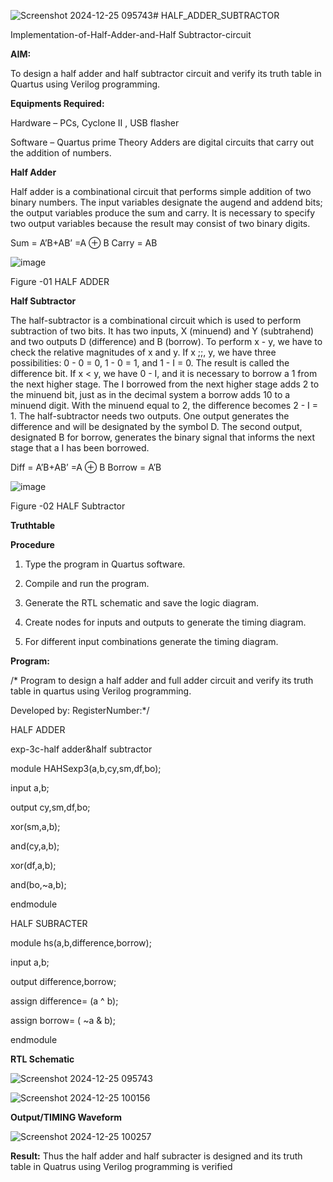 ![Screenshot 2024-12-25 095743](https://github.com/user-attachments/assets/1666c069-ad83-428b-b609-42222ec4cbcf)# HALF_ADDER_SUBTRACTOR

Implementation-of-Half-Adder-and-Half Subtractor-circuit

**AIM:**

To design a half adder and half subtractor circuit and verify its truth table in Quartus using Verilog programming.

**Equipments Required:**

Hardware – PCs, Cyclone II , USB flasher 

Software – Quartus prime Theory Adders are digital circuits that carry out the addition of numbers.

**Half Adder**

Half adder is a combinational circuit that performs simple addition of two binary numbers. The input variables designate the augend and addend bits; the output variables produce the sum and carry. It is necessary to specify two output variables because the result may consist of two binary digits.

Sum = A’B+AB’ =A ⊕ B Carry = AB

![image](https://github.com/naavaneetha/HALF_ADDER_SUBTRACTOR/assets/154305477/bd4a0b2c-cdbc-4184-ab08-81578f121e1f)

Figure -01 HALF ADDER

**Half Subtractor**

The half-subtractor is a combinational circuit which is used to perform subtraction of two bits. It has two inputs, X (minuend) and Y (subtrahend) and two outputs D (difference) and B (borrow). To perform x - y, we have to check the relative magnitudes of x and y. If x ;;, y, we have three possibilities: 0 - 0 = 0, 1 - 0 = 1, and 1 - I = 0. The result is called the difference bit. If x < y, we have 0 - I, and it is necessary to borrow a 1 from the next higher stage. The I borrowed from the next higher stage adds 2 to the minuend bit, just as in the decimal system a borrow adds 10 to a minuend digit. With the minuend equal to 2, the difference becomes 2 - I = 1. The half-subtractor needs two outputs. One output generates the difference and will be designated by the symbol D. The second output, designated B for borrow, generates the binary signal that informs the next stage that a I has been borrowed. 

Diff = A’B+AB’ =A ⊕ B
Borrow = A’B

 ![image](https://github.com/naavaneetha/HALF_ADDER_SUBTRACTOR/assets/154305477/d76b099c-513f-4e7c-843a-e2fd028a531a)

Figure -02 HALF Subtractor

**Truthtable**

**Procedure**

1.	Type the program in Quartus software.

2.	Compile and run the program.

3.	Generate the RTL schematic and save the logic diagram.

4.	Create nodes for inputs and outputs to generate the timing diagram.

5.	For different input combinations generate the timing diagram.


**Program:**

/* Program to design a half adder and full adder circuit and verify its truth table in quartus using Verilog programming.

Developed by: RegisterNumber:*/

HALF ADDER


exp-3c-half adder&half subtractor

module HAHSexp3(a,b,cy,sm,df,bo);

input a,b;

output cy,sm,df,bo;

xor(sm,a,b);

and(cy,a,b);

xor(df,a,b);

and(bo,~a,b);

endmodule


HALF SUBRACTER


module hs(a,b,difference,borrow);

input a,b;

output difference,borrow;

assign difference= (a ^ b);

assign borrow= ( ~a & b);

endmodule



**RTL Schematic**

![Screenshot 2024-12-25 095743](https://github.com/user-attachments/assets/77dd6615-b817-47a4-a5f7-a808f3ef4790)


![Screenshot 2024-12-25 100156](https://github.com/user-attachments/assets/7b9577c2-7c68-4654-87c6-d3237ac50d9b)


**Output/TIMING Waveform**


![Screenshot 2024-12-25 100257](https://github.com/user-attachments/assets/7dffcfd9-2a9a-4e1a-aa79-4694aed09839)



**Result:**
 Thus the half adder and half subracter is designed and its truth table in Quatrus using Verilog programming is verified
